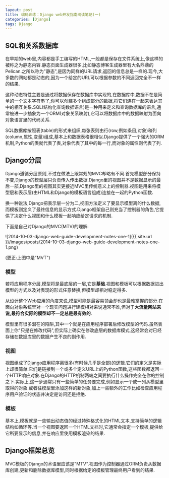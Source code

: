 ```yaml
---
layout: post
title: 编码训练：Django web开发指南阅读笔记(一)
categories: [Django]
tags: Django
---
```


## SQL和关系数据库

在早期的web里,内容都是手工编写的HTML,一般都是保存在文件系统上,像这样的被称之为静态内容.静态页面生成器很多,比如静态博客生成器里有大名鼎鼎的Pelican.之所以称为"静态",是因为同样的URL请求,返回的信息总是一样的.现今,大多数的网站都是动态的,因为一个给定的URL可以根据参数的不同返回完全不一样的结果.

这种动态特性主要是通过将数据保存在数据库中实现的,在数据库中,数据不在是简单的一个文本字符串了,你可以创建多个组成部分的数据,将它们连在一起来表达其中的相互关系.SQL(结构化查询数据语言)是一种用来定义和查询数据库的语言,通常被进一步抽象为一个ORM(对象关系映射),它可以将数据库中的数据映射为面向对象语言里的代码关系.

SQL数据库按照表(table)的形式来组织,每张表则由行(row,例如条目,对象)和列(column,属性,变量)组成,基本上和数据表格很相似.Django提供了一个强大的ORM机制,Python的类就代表了表,对象代表了其中的每一行,而对象的属性则代表了列.

## Django分层

Django遵循分层原则,不过在做法上跟常规的MVC却略有不同.首先模型部分保持不变,Django的模型层只负责传入传出数据.Django里的视图并不是数据显示的最后一部,Django里的视图其实更接近MVC里传统意义上的控制器.视图是用来将模型层和表示层(由HTML和Django的模板语言组成)连接在一起的Python函数.

换一种说法,Django把表示层一分为二,视图方法定义了要显示模型离的什么数据,而模板则定义了最终信息的显示方式.Django框架自己则充当了控制器的角色,它提供了决定什么视图和什么模板一起响应给定请求的机制.

下面是自己对Django的MVC(MTV)的理解:

![2014-10-03-django-web-guide-development-notes-one-1]({{ site.url }}/images/posts/2014-10-03-django-web-guide-development-notes-one-1.png)

(更正:上图中是"MVT")

### 模型

若将应用程序分层,模型将是最底层的一层,它是**基础**.视图和模板可以根据数据进出模型的方式以及对表现的形式任意替换,但模型却相对稳定得多.

从设计整个Web应用的角度来说,模型可能是最容易领会却也是最难掌握的部分.在面向对象系统里对一个现实问题进行建模相对来说通常不难,但对于**大流量网站来说,最符合实际的模型却不一定总是最有效的**.

模型里有很多潜在的陷阱,其中一个就是在应用程序部署后修改模型的代码.虽然表面上你"只是在修改代码",但实际上确实在修改底层的数据库模式,这经常会对已经存储在数据库里的数据产生不良的副作用.

### 视图

视图组成了Django应用程序离很多(有时候几乎是全部)的逻辑.它们的定义是实际上却很简单:它们是链接到一个或多个定义URL上的Python函数,这些函数都返回一个HTTP响应对象.在Django的HTTP机制两端之间要执行什么操作完全在你的控制之下.实际上,这一步通常只有一些简单的任务要完成,例如显示一个或一列从模型里取得的对象.或者往模型里添加这样的新对象,加上一些额外的工作比如检查应用程序用户验证的状态并决定是访问还是拒绝.

### 模板

基本上,模板就是一些输出动态值的经过特殊格式化的HTML文本,支持简单的逻辑结构如循环等.当一个视图要返回一个HTML文档时,它通常会指定一个模板,提供给它所要显示的信息,并在响应里使用模板渲染的结果.

## Django框架总览

MVC模板的Django的术语里应该是"MTV".视图作为控制器通过ORM负责从数据库创建,更新和删除数据库模型,同时根据给定的模板管理最终用户看到的结果.






